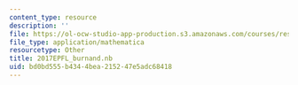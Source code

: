```yaml
---
content_type: resource
description: ''
file: https://ol-ocw-studio-app-production.s3.amazonaws.com/courses/res-3-004-visualizing-materials-science-fall-2017/bd0bd555b4344bea215247e5adc68418_2017EPFL_burnand.nb
file_type: application/mathematica
resourcetype: Other
title: 2017EPFL_burnand.nb
uid: bd0bd555-b434-4bea-2152-47e5adc68418
---
```

